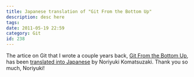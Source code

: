 ```yaml
---
title: Japanese translation of "Git From the Bottom Up"
description: desc here
tags: 
date: 2011-05-19 22:59
category: Git
id: 238
---
```


The artice on Git that I wrote a couple years back, [Git From the Bottom Up](/2008/04/git-from-the-bottom-up), has been [translated into Japanese](http://keijinsonyaban.blogspot.com/2011/05/git.html) by Noriyuki Komatsuzaki.  Thank you so much, Noriyuki!
